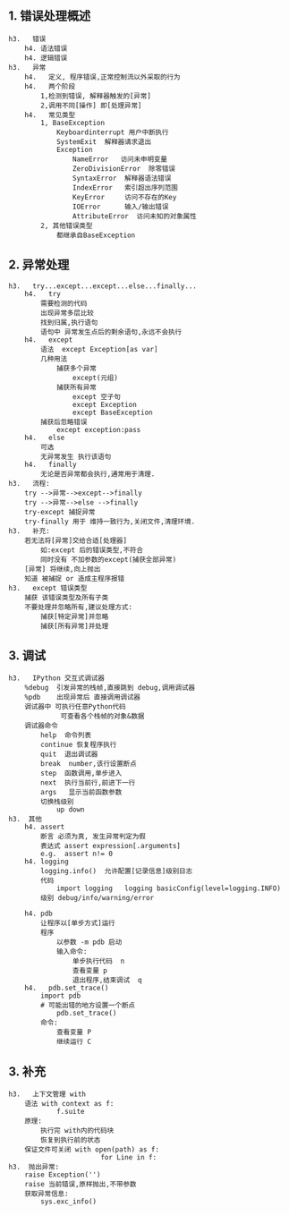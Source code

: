 ## 1.  错误处理概述
    h3.   错误
        h4. 语法错误
        h4. 逻辑错误
    h3.   异常
        h4.   定义, 程序错误,正常控制流以外采取的行为
        h4.   两个阶段
            1,检测到错误, 解释器触发的[异常]
            2,调用不同[操作] 即[处理异常]
        h4.   常见类型
            1, BaseException
                Keyboardinterrupt 用户中断执行
                SystemExit  解释器请求退出
                Exception  
                    NameError   访问未申明变量
                    ZeroDivisionError  除零错误
                    SyntaxError  解释器语法错误
                    IndexError   索引超出序列范围
                    KeyError     访问不存在的Key
                    IOError      输入/输出错误
                    AttributeError  访问未知的对象属性
            2, 其他错误类型
                都继承自BaseException
## 2.  异常处理
    h3.   try...except...except...else...finally...
        h4.   try  
            需要检测的代码
            出现异常多层比较
            找到归属,执行语句
            语句中 异常发生点后的剩余语句,永远不会执行
        h4.   except
            语法  except Exception[as var]
            几种用法
                捕获多个异常
                    except(元组)
                捕获所有异常
                    except 空子句
                    except Exception
                    except BaseException
            捕获后忽略错误
                except exception:pass
        h4.   else
            可选
            无异常发生 执行该语句
        h4.   finally
            无论是否异常都会执行,通常用于清理.
    h3.   流程:
        try -->异常-->except-->finally
        try -->异常-->else -->finally
        try-except 捕捉异常
        try-finally 用于 维持一致行为,关闭文件,清理环境.
    h3.   补充:
        若无法将[异常]交给合适[处理器]
            如:except 后的错误类型,不符合
            同时没有 不加参数的except(捕获全部异常)
        [异常] 将继续,向上抛出
        知道 被捕捉 or 造成主程序报错
    h3.   except 错误类型
        捕获 该错误类型及所有子类
        不要处理并忽略所有,建议处理方式:
            捕获[特定异常]并忽略
            捕获[所有异常]并处理
## 3.  调试
    h3.   IPython 交互式调试器
        %debug  引发异常的栈帧,直接跳到 debug,调用调试器
        %pdb    出现异常后 直接调用调试器
        调试器中 可执行任意Python代码
                 可查看各个栈帧的对象&数据
        调试器命令
            help  命令列表
            continue 恢复程序执行
            quit  退出调试器
            break  number,该行设置断点
            step  函数调用,单步进入
            next  执行当前行,前进下一行
            args   显示当前函数参数
            切换栈级别
                up down
    h3.  其他
        h4. assert
            断言 必须为真, 发生异常判定为假
            表达式 assert expression[.arguments]
            e.g.  assert n!= 0
        h4. logging
            logging.info()  允许配置[记录信息]级别日志
            代码
                import logging   logging basicConfig(level=logging.INFO)
            级别 debug/info/warning/error
    
        h4. pdb
            让程序以[单步方式]运行
            程序
                以参数 -m pdb 启动
                输入命令:
                    单步执行代码  n
                    查看变量 p
                    退出程序,结束调试  q
        h4.   pdb.set_trace()
            import pdb 
            # 可能出错的地方设置一个断点
                pdb.set_trace()
            命令:
                查看变量 P
                继续运行 C

## 3.  补充
    h3.   上下文管理 with   
        语法 with context as f:
                f.suite
        原理:
            执行完 with内的代码块
            恢复到执行前的状态
        保证文件可关闭 with open(path) as f:
                           for Line in f:
    h3.  抛出异常:
        raise Exception('')
        raise 当前错误,原样抛出,不带参数
        获取异常信息:
            sys.exc_info()


